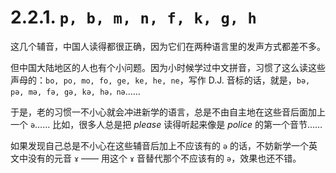 # 2.2.1. `p, b, m, n, f, k, g, h`

这几个辅音，中国人读得都很正确，因为它们在两种语言里的发声方式都差不多。

但中国大陆地区的人也有个小问题。因为小时候学过中文拼音，习惯了这么读这些声母的：`bo, po, mo, fo, ge, ke, he, ne`，写作 D.J. 音标的话，就是，`bə, pə, mə, fə, gə, kə, hə，nə`……

于是，老的习惯一不小心就会冲进新学的语言，总是不由自主地在这些音后面加上一个 `ə`…… 比如，很多人总是把 *please* <span class="speak-word-inline" data-audio-uk="/audios/please-uk.mp3"></span><span class="speak-word-inline" data-audio-us="/audios/please-us.mp3"></span>读得听起来像是 *police* <span class="speak-word-inline" data-audio-uk="/audios/police-uk.mp3"></span><span class="speak-word-inline" data-audio-us="/audios/police-us.mp3">的第一个音节</span>……

如果发现自己总是不小心在这些辅音后加上不应该有的 `ə` 的话，不妨新学一个英文中没有的元音 `ɤ` <span class="speak-word-inline" data-audio-uk="/audios/ɤ-Close-mid_back_unrounded_vowel.ogg.mp3"></span> —— 用这个 `ɤ`  音替代那个不应该有的 `ə`，效果也还不错。